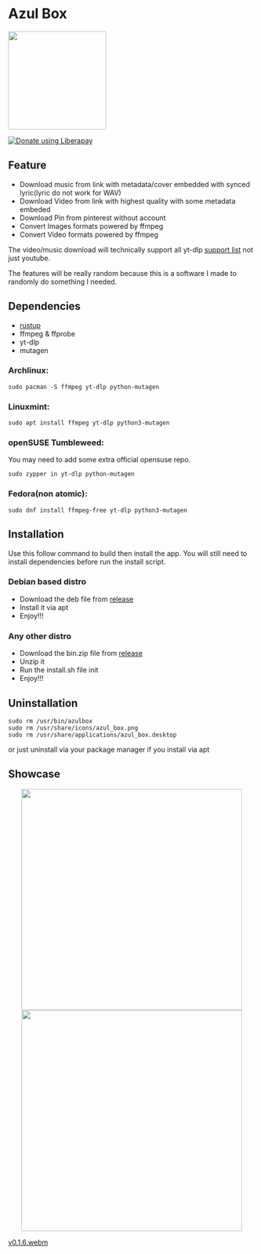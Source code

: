 

# Azul Box

<img src="./assets/logo.png" width="200"></img>

<noscript><a href="https://liberapay.com/musdx/donate"><img alt="Donate using Liberapay" src="https://liberapay.com/assets/widgets/donate.svg"></a></noscript>

## Feature

- Download music from link with metadata/cover embedded with synced lyric(lyric do not work for WAV)
- Download Video from link with highest quality with some metadata embeded
- Download Pin from pinterest without account
- Convert Images formats powered by ffmpeg
- Convert Video formats powered by ffmpeg

The video/music download will technically support all yt-dlp [support list](https://github.com/yt-dlp/yt-dlp/blob/master/supportedsites.md) not just youtube.

The features will be really random because this is a software I made to randomly do something I needed.

## Dependencies

- [rustup](https://rustup.rs/)
- ffmpeg & ffprobe
- yt-dlp
- mutagen

### Archlinux:

```
sudo pacman -S ffmpeg yt-dlp python-mutagen
```

### Linuxmint:

```
sudo apt install ffmpeg yt-dlp python3-mutagen
```

### openSUSE Tumbleweed:

You may need to add some extra official opensuse repo.

```
sudo zypper in yt-dlp python-mutagen
```

### Fedora(non atomic):

```
sudo dnf install ffmpeg-free yt-dlp python3-mutagen
```

## Installation

Use this follow command to build then install the app. You will still need to install dependencies before run the install script.

### Debian based distro

- Download the deb file from [release](https://github.com/musdx/azul-box/releases)
- Install it via apt
- Enjoy!!!

### Any other distro

- Download the bin.zip file from [release](https://github.com/musdx/azul-box/releases)
- Unzip it
- Run the install.sh file init
- Enjoy!!!

## Uninstallation

```
sudo rm /usr/bin/azulbox
sudo rm /usr/share/icons/azul_box.png
sudo rm /usr/share/applications/azul_box.desktop
```

or just uninstall via your package manager if you install via apt

## Showcase

<div align="center">
<img src="./assets/pic1.png" width="450"></img>
<img src="./assets/pic2.png" width="450"></img>
</div>

[v0.1.6.webm](https://github.com/user-attachments/assets/390744b3-a4df-488e-8091-cd92455b69c1)
